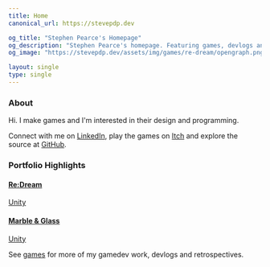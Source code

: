 ```yaml
---
title: Home
canonical_url: https://stevepdp.dev

og_title: "Stephen Pearce's Homepage"
og_description: "Stephen Pearce's homepage. Featuring games, devlogs and retrospectives."
og_image: "https://stevepdp.dev/assets/img/games/re-dream/opengraph.png"

layout: single
type: single
---
```


### About

Hi. I make games and I'm interested in their design and programming.

Connect with me on <a href="https://linkedin.com/in/stevepdp" rel="me nofollow noopener noreferrer" target="_blank">LinkedIn</a>, play the games on <a href="https://stevepdp.itch.io" rel="me nofollow noopener noreferrer" target="_blank">Itch</a> and explore the source at <a href="https://github.com/stevepdp" rel="me nofollow noopener noreferrer" target="_blank">GitHub</a>.


### Portfolio Highlights

<div class="game-grid">
	<a href="/games/mastered/re-dream.html" class="game" style="background-image: url(/assets/img/games/re-dream/screenshot-squarecropnohud.png)">
		<h4 class="game__desc">Re:Dream</h4>
		<div class="game__desc game__desc--tools">
			<span class="tool">Unity</span>
		</div>
	</a>
	<a href="/games/vaporjam/marble-and-glass.html" class="game" style="background-image: url(/assets/img/games/marble-and-glass/screenshot-squarecropnohud.png)">
		<h4 class="game__desc">Marble &amp; Glass</h4>
		<div class="game__desc game__desc--tools">
			<span class="tool">Unity</span>
		</div>
	</a>
</div>

See <a href="/games.html">games</a> for more of my gamedev work, devlogs and retrospectives.

